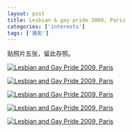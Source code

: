 ```yaml
---
layout: post
title: Lesbian & gay pride 2009, Paris
categories: ['interests']
tags: ['摄影']
---
```



贴照片五张，留此存照。

<p>
  <a href="http://www.flickr.com/photos/zhengzhong/3667426999/" title="Lesbian and Gay Pride 2009, Paris, on Flickr">
    <img src="http://farm3.staticflickr.com/2448/3667426999_19c0eae78c_z.jpg" alt="Lesbian and Gay Pride 2009, Paris"/>
  </a>
</p>

<p>
  <a href="http://www.flickr.com/photos/zhengzhong/3667427631/" title="Lesbian and Gay Pride 2009, Paris, on Flickr">
    <img src="http://farm3.staticflickr.com/2472/3667427631_524dc7ebac_z.jpg" alt="Lesbian and Gay Pride 2009, Paris"/>
  </a>
</p>

<p>
  <a href="http://www.flickr.com/photos/zhengzhong/3667466691/" title="Lesbian and Gay Pride 2009, Paris, on Flickr">
    <img src="http://farm3.staticflickr.com/2431/3667466691_ef53a26d9c_z.jpg" alt="Lesbian and Gay Pride 2009, Paris"/>
  </a>
</p>

<p>
  <a href="http://www.flickr.com/photos/zhengzhong/3667429427/" title="Lesbian and Gay Pride 2009, Paris, on Flickr">
    <img src="http://farm3.staticflickr.com/2440/3667429427_bc93d42735_z.jpg" alt="Lesbian and Gay Pride 2009, Paris"/>
  </a>
</p>

<p>
  <a href="http://www.flickr.com/photos/zhengzhong/3682209261/" title="Lesbian and Gay Pride 2009, Paris, on Flickr">
    <img src="http://farm3.staticflickr.com/2650/3682209261_6869fdc7e2_z.jpg" alt="Lesbian and Gay Pride 2009, Paris"/>
  </a>
</p>
